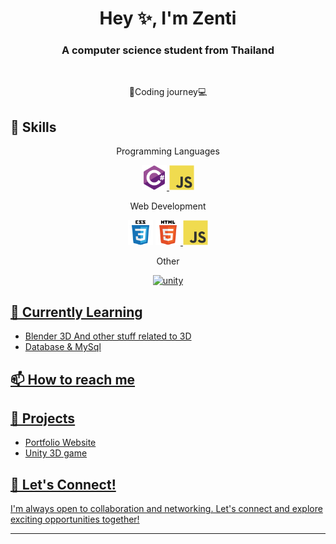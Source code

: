 <h1 align="center">Hey ✨, I'm Zenti</h1>
<h3 align="center">A computer science student from Thailand</h3>

<br>
<p align="center">🚀Coding journey💻
</p>

## 🔧 Skills
<p align="center">Programming Languages</p>
<div align="center"><a href="https://www.w3schools.com/cs/" target="_blank" rel="noreferrer"> <img src="https://raw.githubusercontent.com/devicons/devicon/master/icons/csharp/csharp-original.svg" alt="csharp" width="40" height="40"/> </a> 
  <a href="https://developer.mozilla.org/en-US/docs/Web/JavaScript" target="_blank" rel="noreferrer"> <img src="https://raw.githubusercontent.com/devicons/devicon/master/icons/javascript/javascript-original.svg" alt="javascript" width="40" height="40"/> </a> 
</div>

<p align="center">Web Development</p> 
<div align="center">
<img src="https://raw.githubusercontent.com/devicons/devicon/master/icons/css3/css3-original-wordmark.svg" alt="css3" width="40" height="40"/> </a> <a href="https://www.w3.org/html/" target="_blank" rel="noreferrer"> <img src="https://raw.githubusercontent.com/devicons/devicon/master/icons/html5/html5-original-wordmark.svg" alt="html5" width="40" height="40"/> </a> <img src="https://raw.githubusercontent.com/devicons/devicon/master/icons/javascript/javascript-original.svg" alt="javascript" width="40" height="40"/>
</div>

<p align="center">Other</p> 
<div align="center"> <a href="https://unity.com/" target="_blank" rel="noreferrer"><img src="https://www.vectorlogo.zone/logos/unity3d/unity3d-icon.svg" alt="unity" width="40" height="40"/> </div>
  
## 🌱 Currently Learning

- Blender 3D And other stuff related to 3D
- Database & MySql

## 📫 How to reach me

## 🚀 Projects

- Portfolio Website
- Unity 3D game

## 🤝 Let's Connect!

I'm always open to collaboration and networking. Let's connect and explore exciting opportunities together!

---
